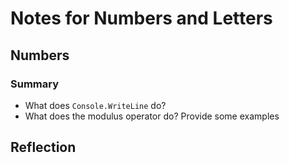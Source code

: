 # Notes for Numbers and Letters

## Numbers

### Summary
- What does `Console.WriteLine` do?
- What does the modulus operator do? Provide some examples

## Reflection

<!-- Write your reflection here. Use the Reflection Guidelines for help framing your reflection.

https://github.com/pukeko-2015/phase-0-handbook/blob/master/coding-references/reflection-guidelines.md
 -->
